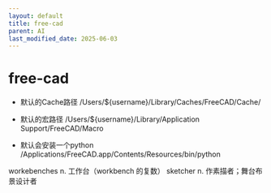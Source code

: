 ```yaml
---
layout: default
title: free-cad
parent: AI
last_modified_date: 2025-06-03
---
```


# free-cad

- 默认的Cache路径 /Users/${username}/Library/Caches/FreeCAD/Cache/

- 默认的宏路径 /Users/${username}/Library/Application Support/FreeCAD/Macro

- 默认会安装一个python /Applications/FreeCAD.app/Contents/Resources/bin/python


workebenches n. 工作台（workbench 的复数）
sketcher n. 作素描者；舞台布景设计者
